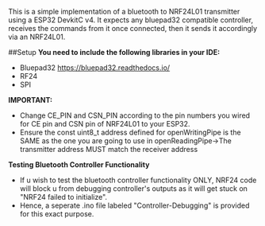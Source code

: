 This is a simple implementation of a bluetooth to NRF24L01 transmitter using a ESP32 DevkitC v4. 
It expects any bluepad32 compatible controller, receives the commands from it once connected, then it sends it accordingly via an NRF24L01.

##Setup
**You need to include the following libraries in your IDE:**
- Bluepad32 https://bluepad32.readthedocs.io/
- RF24
- SPI

**IMPORTANT:**
- Change CE_PIN and CSN_PIN according to the pin numbers you wired for CE pin and CSN pin of NRF24L01 to your ESP32.
- Ensure the const uint8_t address defined for openWritingPipe is the SAME as the one you are going to use in openReadingPipe->The transmitter address MUST match the receiver address

**Testing Bluetooth Controller Functionality**
- If u wish to test the bluetooth controller functionality ONLY, NRF24 code will block u from debugging controller's outputs as it will get stuck on "NRF24 failed to initialize".
- Hence, a seperate .ino file labeled "Controller-Debugging" is provided for this exact purpose.
